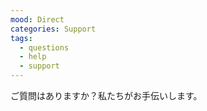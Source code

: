 ```yaml
---
mood: Direct
categories: Support
tags:
  - questions
  - help
  - support
---
```

ご質問はありますか？私たちがお手伝いします。